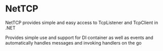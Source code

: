 # NetTCP 
NetTCP provides simple and easy access to TcpListener and TcpClient in .NET

Provides simple use and support for DI container as well as events and automatically handles messages and invoking handlers on the go

